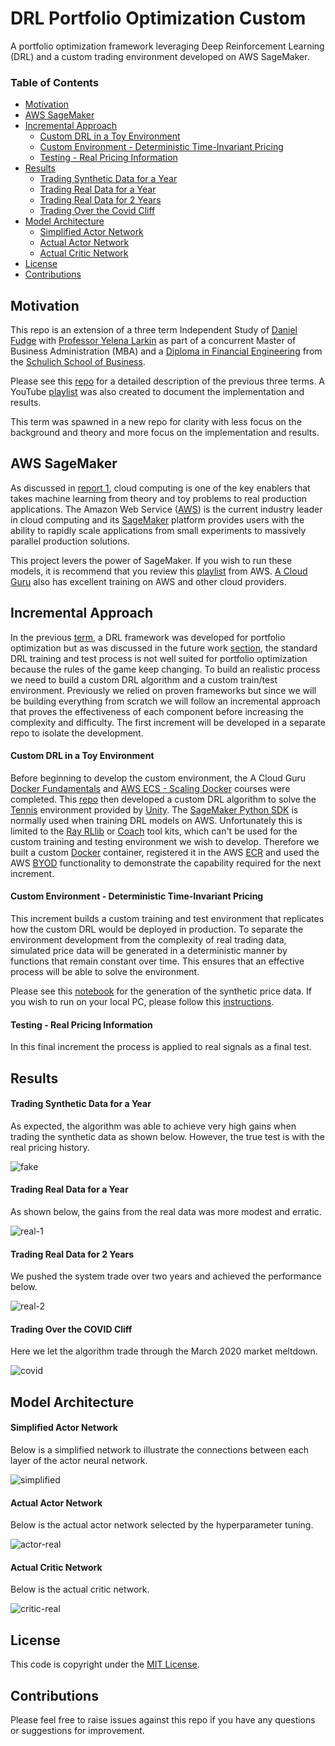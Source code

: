 # DRL Portfolio Optimization Custom
A portfolio optimization framework leveraging Deep Reinforcement Learning (DRL) and a custom trading environment 
developed on AWS SageMaker.

### Table of Contents
- [Motivation](#motivation)
- [AWS SageMaker](#aws-sagemaker)
- [Incremental Approach](#incremental-approach)
  - [Custom DRL in a Toy Environment](#custom-drl-in-a-toy-environment)
  - [Custom Environment - Deterministic Time-Invariant Pricing](#custom-environment---deterministic-time-invariant-pricing)
  - [Testing - Real Pricing Information](#testing---real-pricing-information)
- [Results](#results)
  - [Trading Synthetic Data for a Year](#trading-synthetic-data-for-a-year)
  - [Trading Real Data for a Year](#trading-real-data-for-a-year)
  - [Trading Real Data for 2 Years](#trading-real-data-for-2-years)
  - [Trading Over the Covid Cliff](#trading-over-the-covid-cliff)
- [Model Architecture](#model-architecture)
  - [Simplified Actor Network](#simplified-actor-network)
  - [Actual Actor Network](#actual-actor-network)
  - [Actual Critic Network](#actual-critic-network)
- [License](#license)
- [Contributions](#contributions)

## Motivation
This repo is an extension of a three term Independent Study of [Daniel Fudge](https://www.linkedin.com/in/daniel-fudge) 
with [Professor Yelena Larkin](https://www.linkedin.com/in/yelena-larkin-6b7b361b/) 
as part of a concurrent Master of Business Administration (MBA) and a [Diploma in Financial Engineering](https://schulich.yorku.ca/programs/fnen/)
from the [Schulich School of Business](https://schulich.yorku.ca/). 

Please see this [repo](https://github.com/daniel-fudge/DRL-Portfolio-Optimization) for a detailed description of the 
previous three terms. A YouTube [playlist](https://www.youtube.com/playlist?list=PLJtqqeC4KrwQos6A3uMbZloJgM54R0H12) 
was also created to document the implementation and results. 

This term was spawned in a new repo for clarity with less focus on the background and theory and more focus on the 
implementation and results. 

## AWS SageMaker
As discussed in [report 1](https://github.com/daniel-fudge/DRL-Portfolio-Optimization/blob/master/docs/report1.pdf), 
cloud computing is one of the key enablers that takes machine learning from theory and toy problems to real production 
applications. The Amazon Web Service ([AWS](https://aws.amazon.com/)) is the current industry leader in cloud computing 
and its [SageMaker](https://aws.amazon.com/sagemaker/) platform provides users with the ability to rapidly scale 
applications from small experiments to massively parallel production solutions.

This project levers the power of SageMaker. If you wish to run these models, it is recommend that you review 
this [playlist](https://www.youtube.com/playlist?list=PLhr1KZpdzukcOr_6j_zmSrvYnLUtgqsZz) from AWS. [A Cloud Guru](https://acloud.guru/)
also has excellent training on AWS and other cloud providers. 

## Incremental Approach
In the previous [term](https://github.com/daniel-fudge/DRL-Portfolio-Optimization), a DRL framework was developed for 
portfolio optimization but as was discussed in the future work [section](https://github.com/daniel-fudge/DRL-Portfolio-Optimization#training-process), 
the standard DRL training and test process is not well suited for portfolio optimization because the rules of the game 
keep changing. To build an realistic process we need to build a custom DRL algorithm and a custom train/test 
environment. Previously we relied on proven frameworks but since we will be building everything from scratch we will 
follow an incremental approach that proves the effectiveness of each component before increasing the complexity and 
difficulty. The first increment will be developed in a separate repo to isolate the development.

#### Custom DRL in a Toy Environment
Before beginning to develop the custom environment, the A Cloud Guru [Docker Fundamentals](https://acloud.guru/learn/docker-fundamentals)
and [AWS ECS - Scaling Docker](https://acloud.guru/learn/aws-ecs-scaling-docker) courses were completed. This [repo](https://github.com/daniel-fudge/sagemaker-tennis) 
then developed a custom DRL algorithm to solve the [Tennis](https://github.com/Unity-Technologies/ml-agents/blob/master/docs/Learning-Environment-Examples.md#tennis) 
environment provided by [Unity](https://unity3d.com/machine-learning/). The [SageMaker Python SDK](https://sagemaker.readthedocs.io/en/stable/frameworks/rl/using_rl.html)
is normally used when training DRL models on AWS. Unfortunately this is limited to the [Ray RLlib](https://docs.ray.io/en/master/rllib.html)
or [Coach](https://nervanasystems.github.io/coach/) tool kits, which can't be used for the custom training and testing 
environment we wish to develop. Therefore we built a custom [Docker](https://www.docker.com/resources/what-container) 
container, registered it in the AWS [ECR](https://aws.amazon.com/ecr/) and used the AWS [BYOD](https://sagemaker.readthedocs.io/en/stable/overview.html#byo-docker-containers-with-sagemaker-estimators)
functionality to demonstrate the capability required for the next increment.

#### Custom Environment - Deterministic Time-Invariant Pricing
This increment builds a custom training and test environment that replicates how the custom DRL would be deployed in 
production. To separate the environment development from the complexity of real trading data, simulated price data will 
be generated in a deterministic manner by functions that remain constant over time. This ensures that an effective 
process will be able to solve the environment. 

Please see this [notebook](synthetic.ipynb) for the generation of the synthetic price data. If you wish to run on your
local PC, please follow this [instructions](local-setup.md).

#### Testing - Real Pricing Information
In this final increment the process is applied to real signals as a final test. 
 
## Results 
#### Trading Synthetic Data for a Year 
As expected, the algorithm was able to achieve very high gains when trading the synthetic data as shown below. However, 
the true test is with the real pricing history.

![fake](images/history-synthetic.png)

#### Trading Real Data for a Year
As shown below, the gains from the real data was more modest and erratic.

![real-1](images/history-real-1-year.png)

#### Trading Real Data for 2 Years
We pushed the system trade over two years and achieved the performance below.

![real-2](images/history-real-2-year.png)

#### Trading Over the COVID Cliff
Here we let the algorithm trade through the March 2020 market meltdown.

![covid](images/history-covid.png)

## Model Architecture
#### Simplified Actor Network
Below is a simplified network to illustrate the connections between each layer of the actor neural network.

![simplified](images/network-actor-simple-annotated.png)

#### Actual Actor Network
Below is the actual actor network selected by the hyperparameter tuning.

![actor-real](images/network-actor-real-annotated.png)

#### Actual Critic Network
Below is the actual critic network.

![critic-real](images/network-critic-real-annotated.png)

## License
This code is copyright under the [MIT License](LICENSE).

## Contributions
Please feel free to raise issues against this repo if you have any questions or suggestions for improvement.
